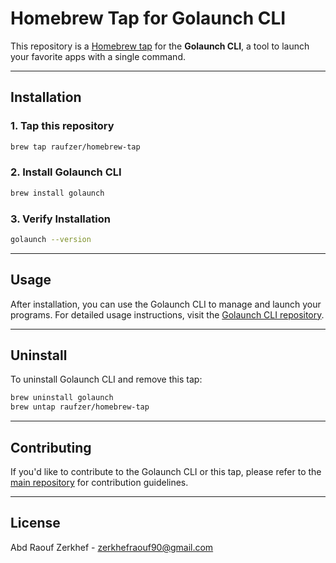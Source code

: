 # Homebrew Tap for Golaunch CLI

This repository is a [Homebrew tap](https://docs.brew.sh/Taps) for the **Golaunch CLI**, a tool to launch your favorite apps with a single command.

---

## Installation

### 1. Tap this repository
```bash
brew tap raufzer/homebrew-tap
```

### 2. Install Golaunch CLI
```bash
brew install golaunch
```

### 3. Verify Installation
```bash
golaunch --version
```

---

## Usage

After installation, you can use the Golaunch CLI to manage and launch your programs. For detailed usage instructions, visit the [Golaunch CLI repository](https://github.com/raufzer/golaunch-cli).

---

## Uninstall

To uninstall Golaunch CLI and remove this tap:

```bash
brew uninstall golaunch
brew untap raufzer/homebrew-tap
```

---

## Contributing

If you'd like to contribute to the Golaunch CLI or this tap, please refer to the [main repository](https://github.com/raufzer/golaunch-cli) for contribution guidelines.

---

## License

Abd Raouf Zerkhef - [zerkhefraouf90@gmail.com](mailto:zerkhefraouf90@gmail.com)
